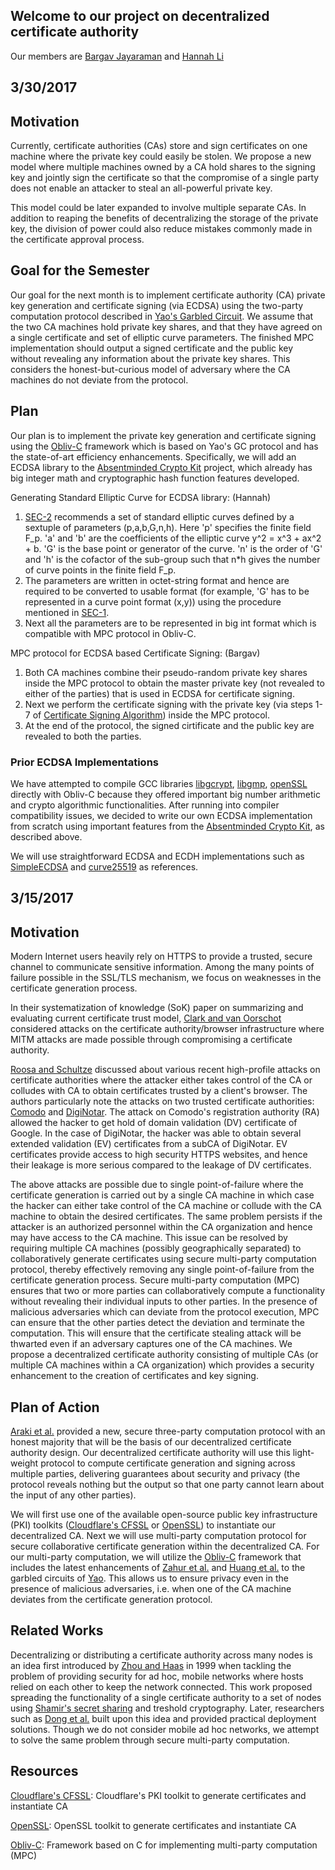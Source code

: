 ## Welcome to our project on decentralized certificate authority

Our  members are [Bargav Jayaraman](https://github.com/bargavjayaraman) and [Hannah Li](https://github.com/HainaLi/)
## 3/30/2017

## Motivation
Currently, certificate authorities (CAs) store and sign certificates on one machine where the private key could easily be stolen. We propose a new model where multiple machines owned by a CA hold shares to the signing key and jointly sign the certificate so that the compromise of a single party does not enable an attacker to steal an all-powerful private key. 

This model could be later expanded to involve multiple separate CAs. In addition to reaping the benefits of decentralizing the storage of the private key, the division of power could also reduce mistakes commonly made in the certificate approval process. 

## Goal for the Semester
Our goal for the next month is to implement certificate authority (CA) private key generation and certificate signing (via ECDSA) using the two-party computation protocol described in [Yao's Garbled Circuit](http://dl.acm.org/citation.cfm?id=1382944). We assume that the two CA machines hold private key shares, and that they have agreed on a single certificate and set of elliptic curve parameters. The finished MPC implementation should output a signed certificate and the public key without revealing any information about the private key shares. This considers the honest-but-curious model of adversary where the CA machines do not deviate from the protocol.

## Plan

Our plan is to implement the private key generation and certificate signing using the [Obliv-C](https://oblivc.org/) framework which is based on Yao's GC protocol and has the state-of-art efficiency enhancements. Specifically, we will add an ECDSA library to the [Absentminded Crypto Kit](https://bitbucket.org/jackdoerner/absentminded-crypto-kit/overview) project, which already has big integer math and cryptographic hash function features developed.

Generating Standard Elliptic Curve for ECDSA library: (Hannah)
1. [SEC-2](http://www.secg.org/sec2-v2.pdf) recommends a set of standard elliptic curves defined by a sextuple of parameters (p,a,b,G,n,h). Here 'p' specifies the finite field F_p. 'a' and 'b' are the coefficients of the elliptic curve y^2 = x^3 + ax^2 + b. 'G' is the base point or generator of the curve. 'n' is the order of 'G' and 'h' is the cofactor of the sub-group such that n*h gives the number of curve points in the finite field F_p. 
2. The parameters are written in octet-string format and hence are required to be converted to usable format (for example, 'G' has to be represented in a curve point format (x,y)) using the procedure mentioned in [SEC-1](http://www.secg.org/sec1-v2.pdf).
3. Next all the parameters are to be represented in big int format which is compatible with MPC protocol in Obliv-C.

MPC protocol for ECDSA based Certificate Signing: (Bargav)
1. Both CA machines combine their pseudo-random private key shares inside the MPC protocol to obtain the master private key (not revealed to either of the parties) that is used in ECDSA for certificate signing. 
2. Next we perform the certificate signing with the private key (via steps 1-7 of [Certificate Signing Algorithm](https://en.wikipedia.org/wiki/Elliptic_Curve_Digital_Signature_Algorithm)) inside the MPC protocol.
3. At the end of the protocol, the signed cirtificate and the public key are revealed to both the parties.


### Prior ECDSA Implementations
We have attempted to compile GCC libraries [libgcrypt](https://gnupg.org/software/libgcrypt/index.html), [libgmp](https://gmplib.org/), [openSSL](https://www.openssl.org/) directly with Obliv-C because they offered important big number arithmetic and crypto algorithmic functionalities. After running into compiler compatibility issues, we decided to write our own ECDSA implementation from scratch using important features from the [Absentminded Crypto Kit](https://bitbucket.org/jackdoerner/absentminded-crypto-kit/overview), as described above. 

We will use straightforward ECDSA and ECDH implementations such as [SimpleECDSA](https://github.com/sowbug/SimpleECDSA) and [curve25519](https://github.com/agl/curve25519-donna/) as references. 

## 3/15/2017

## Motivation
Modern Internet users heavily rely on HTTPS to provide a trusted, secure channel to communicate sensitive information. Among the many points of failure possible in the SSL/TLS mechanism, we focus on weaknesses in the certificate generation process. 

In their systematization of knowledge (SoK) paper on summarizing and evaluating current certificate trust model, [Clark and van Oorschot](https://tlseminar.github.io/docs/soktls.pdf) considered attacks on the certificate authority/browser infrastructure where MITM attacks are made possible through compromising a certificate authority.

[Roosa and Schultze](http://ieeexplore.ieee.org/document/6451080/) discussed about various recent high-profile attacks on certificate authorities where the attacker either takes control of the CA or colludes with CA to obtain certificates trusted by a client's browser. The authors particularly note the attacks on two trusted certificate authorities: [Comodo](https://freedom-to-tinker.com/2011/03/23/web-browsers-and-comodo-disclose-successful-certificate-authority-attack-perhaps-iran/) and [DigiNotar](http://freedom-to-tinker.com/2011/09/06/diginotar-hack-highlights-critical-failures-our-ssl-web-security-model/). The attack on Comodo's registration authority (RA) allowed the hacker to get hold of domain validation (DV) certificate of Google. In the case of DigiNotar, the hacker was able to obtain several extended validation (EV) certificates from a subCA of DigiNotar. EV certificates provide access to high security HTTPS websites, and hence their leakage is more serious compared to the leakage of DV certificates.

The above attacks are possible due to single point-of-failure where the certificate generation is carried out by a single CA machine in which case the hacker can either take control of the CA machine or collude with the CA machine to obtain the desired certificates. The same problem persists if the attacker is an authorized personnel within the CA organization and hence may have access to the CA machine. This issue can be resolved by requiring multiple CA machines (possibly geographically separated) to collaboratively generate certificates using secure multi-party computation protocol, thereby effectively removing any single point-of-failure from the certificate generation process. Secure multi-party computation (MPC) ensures that two or more parties can collaboratively compute a functionality without revealing their individual inputs to other parties. In the presence of malicious adversaries which can deviate from the protocol execution, MPC can ensure that the other parties detect the deviation and terminate the computation. This will ensure that the certificate stealing attack will be thwarted even if an adversary captures one of the CA machines.
We propose a decentralized certificate authority consisting of multiple CAs (or multiple CA machines within a CA organization) which provides a security enhancement to the creation of certificates and key signing.


## Plan of Action

[Araki et al.](https://eprint.iacr.org/2016/768.pdf) provided a new, secure three-party computation protocol with an honest majority that will be the basis of our decentralized certificate authority design. Our decentralized certificate authority will use this light-weight protocol to compute certificate generation and signing across multiple parties, delivering guarantees about security and privacy (the protocol reveals nothing but the output so that one party cannot learn about the input of any other parties). 

We will first use one of the available open-source public key infrastructure (PKI) toolkits ([Cloudflare's CFSSL](https://github.com/cloudflare/cfssl) or [OpenSSL](https://github.com/openssl/openssl)) to instantiate our decentralized CA. Next we will use multi-party computation protocol for secure collaborative certificate generation within the decentralized CA. For our multi-party computation, we will utilize the [Obliv-C](http://oblivc.org) framework that includes the latest enhancements of [Zahur et al.](https://eprint.iacr.org/2014/756.pdf) and [Huang et al.](https://www.cs.umd.edu/~jkatz/papers/SP12.pdf) to the garbled circuits of [Yao](http://ieeexplore.ieee.org/document/4568207/). This allows us to ensure privacy even in the presence of malicious adversaries, i.e. when one of the CA machine deviates from the certificate generation protocol.


## Related Works

  Decentralizing or distributing a certificate authority across many nodes is an idea first introduced by [Zhou and Haas](http://ieeexplore.ieee.org/stamp/stamp.jsp?arnumber=806983) in 1999 when tackling the problem of providing security for ad hoc, mobile networks where hosts relied on each other to keep the network connected. This work proposed spreading the functionality of a single certificate authority to a set of nodes using [Shamir's secret sharing](https://cs.jhu.edu/~sdoshi/crypto/papers/shamirturing.pdf) and treshold cryptography. Later, researchers such as [Dong et al.](http://ac.els-cdn.com/S0140366407001673/1-s2.0-S0140366407001673-main.pdf?_tid=18d2c35e-0811-11e7-8a8e-00000aab0f26&acdnat=1489425698_08801bf940f34f59da45353ffe7cd27d) built upon this idea and provided practical deployment solutions. Though we do not consider mobile ad hoc networks, we attempt to solve the same problem through secure multi-party computation. 


## Resources

[Cloudflare's CFSSL](https://github.com/cloudflare/cfssl): Cloudflare's PKI toolkit to generate certificates and instantiate CA

[OpenSSL](https://github.com/openssl/openssl): OpenSSL toolkit to generate certificates and instantiate CA 

[Obliv-C](http://oblivc.org): Framework based on C for implementing multi-party computation (MPC)
